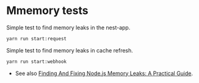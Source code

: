 # Mmemory tests

Simple test to find memory leaks in the nest-app.

```sh
yarn run start:request
```

Simple test to find memory leaks in cache refresh.

```sh
yarn run start:webhook
```

* See also [Finding And Fixing Node.js Memory Leaks: A Practical Guide](https://marmelab.com/blog/2018/04/03/how-to-track-and-fix-memory-leak-with-nodejs.html).
